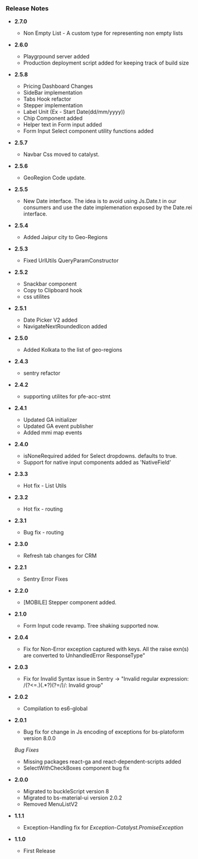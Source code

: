 ### Release Notes
+ **2.7.0**
  - Non Empty List - A custom type for representing non empty lists
+ **2.6.0**
  - Playgrpound server added
  - Production deployment script added for keeping track of build size

+ **2.5.8**
  - Pricing Dashboard Changes
  - SideBar implementation
  - Tabs Hook refactor
  - Stepper implementation
  - Label Unit (Ex - Start Date(dd/mm/yyyy))
  - Chip Component added
  - Helper text in Form input added
  - Form Input Select component utility functions added

+ **2.5.7**
  - Navbar Css moved to catalyst.

+ **2.5.6**
  - GeoRegion Code update.

+ **2.5.5**
  - New Date interface. The idea is to avoid using Js.Date.t in our consumers and use the date implemenation exposed by the Date.rei interface.

+ **2.5.4**
  - Added Jaipur city to Geo-Regions

+ **2.5.3**
  - Fixed UrlUtils QueryParamConstructor
  
+ **2.5.2**
  - Snackbar component
  - Copy to Clipboard hook
  - css utilites

+ **2.5.1**
  - Date Picker V2 added
  - NavigateNextRoundedIcon added

+ **2.5.0**
  - Added Kolkata to the list of geo-regions

+ **2.4.3**
  - sentry refactor

+ **2.4.2**
  - supporting utilites for pfe-acc-stmt

+ **2.4.1**
  - Updated GA initializer
  - Updated GA event publisher
  - Added mmi map events

+ **2.4.0**
  - isNoneRequired added for Select dropdowns. defaults to true.
  - Support for native input components added as 'NativeField'

+ **2.3.3**
  + Hot fix - List Utils

+ **2.3.2**
  + Hot fix - routing

+ **2.3.1**
  + Bug fix - routing

+ **2.3.0**
  + Refresh tab changes for CRM

+ **2.2.1**
  + Sentry Error Fixes

+ **2.2.0**
  + [MOBILE] Stepper component added.

+ **2.1.0**
  + Form Input code revamp. Tree shaking supported now.

+ **2.0.4**
  + Fix for Non-Error exception captured with keys. All the raise exn(s) are converted to UnhandledError ResponseType"

+ **2.0.3**
  + Fix for Invalid Syntax issue in Sentry -> "Invalid regular expression: /(?<=\.)(.*?)(?=\/)/: Invalid group"

+ **2.0.2**
  + Compilation to es6-global

+ **2.0.1**
  + Bug fix for change in Js encoding of exceptions for bs-platoform version 8.0.0

  *Bug Fixes*
  + Missing packages react-ga and react-dependent-scripts added
  + SelectWithCheckBoxes component bug fix

+ **2.0.0**
  + Migrated to buckleScript version 8
  + Migrated to bs-material-ui version 2.0.2
  + Removed MenuListV2

+ **1.1.1**
  + Exception-Handling fix for *Exception-Catalyst.PromiseException*

+ **1.1.0**
  + First Release
